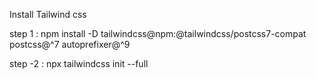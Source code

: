 Install Tailwind css 

step 1  : npm install -D tailwindcss@npm:@tailwindcss/postcss7-compat postcss@^7 autoprefixer@^9

step -2 : npx tailwindcss init --full